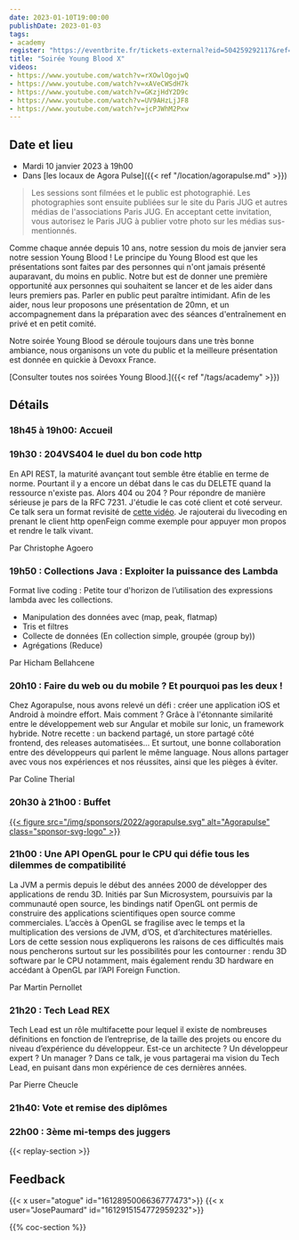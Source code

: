 ```yaml
---
date: 2023-01-10T19:00:00
publishDate: 2023-01-03
tags:
- academy
register: "https://eventbrite.fr/tickets-external?eid=504259292117&ref=etckt"
title: "Soirée Young Blood X"
videos:
- https://www.youtube.com/watch?v=rXOwlOgojwQ
- https://www.youtube.com/watch?v=xAVeCWSdH7k
- https://www.youtube.com/watch?v=GKzjHdY2D9c
- https://www.youtube.com/watch?v=UV9AHzLjJF8
- https://www.youtube.com/watch?v=jcPJWhM2Pxw
---
```

## Date et lieu

* Mardi 10 janvier 2023 à 19h00
* Dans [les locaux de Agora Pulse]({{< ref "/location/agorapulse.md" >}})

> Les sessions sont filmées et le public est photographié. Les photographies sont ensuite publiées sur le site du Paris JUG et autres médias de l'associations Paris JUG. En acceptant cette invitation, vous autorisez le Paris JUG à publier votre photo sur les médias sus-mentionnés.

Comme chaque année depuis 10 ans, notre session du mois de janvier sera notre session Young Blood !
Le principe du Young Blood est que les présentations sont faites par des personnes qui n'ont jamais présenté auparavant, du moins en public.
Notre but est de donner une première opportunité aux personnes qui souhaitent se lancer et de les aider dans leurs premiers pas.
Parler en public peut paraître intimidant.
Afin de les aider, nous leur proposons une présentation de 20mn, et un accompagnement dans la préparation avec des séances d'entraînement en privé et en petit comité.

Notre soirée Young Blood se déroule toujours dans une très bonne ambiance, nous organisons un vote du public et la meilleure présentation est donnée en quickie à Devoxx France.

[Consulter toutes nos soirées Young Blood.]({{< ref "/tags/academy" >}})

## Détails

### 18h45 à 19h00: Accueil

### 19h30 : 204VS404 le duel du bon code http

En API REST, la maturité avançant tout semble être établie en terme de norme.
Pourtant il y a encore un débat dans le cas du DELETE quand la ressource n'existe pas. Alors 404 ou 204 ?
Pour répondre de manière sérieuse je pars de la RFC 7231.
J'étudie le cas coté client et coté serveur.
Ce talk sera un format revisité de [cette vidéo](https://www.youtube.com/watch?v=1nhlra4cD-s). Je rajouterai du livecoding en prenant le client http openFeign comme exemple pour appuyer mon propos et rendre le talk vivant.

Par Christophe Agoero

### 19h50 : Collections Java : Exploiter la puissance des Lambda

Format live coding : Petite tour d'horizon de l’utilisation des expressions lambda avec les collections.

* Manipulation des données avec (map, peak, flatmap)
* Tris et filtres
* Collecte de données (En collection simple, groupée (group by))
* Agrégations (Reduce)

Par Hicham Bellahcene

### 20h10 : Faire du web ou du mobile ? Et pourquoi pas les deux !

Chez Agorapulse, nous avons relevé un défi : créer une application iOS et Android à moindre effort.
Mais comment ?
Grâce à l'étonnante similarité entre le développement web sur Angular et mobile sur Ionic, un framework hybride.
Notre recette : un backend partagé, un store partagé côté frontend, des releases automatisées…
Et surtout, une bonne collaboration entre des développeurs qui parlent le même language.
Nous allons partager avec vous nos expériences et nos réussites, ainsi que les pièges à éviter.

Par Coline Therial

### 20h30 à 21h00 : Buffet

[{{< figure src="/img/sponsors/2022/agorapulse.svg" alt="Agorapulse" class="sponsor-svg-logo" >}}](https://www.agorapulse.com/)

### 21h00 : Une API OpenGL pour le CPU qui défie tous les dilemmes de compatibilité

La JVM a permis depuis le début des années 2000 de développer des applications de rendu 3D.
Initiés par Sun Microsystem, poursuivis par la communauté open source, les bindings natif OpenGL ont permis de construire des applications scientifiques open source comme commerciales.
L’accès à OpenGL se fragilise avec le temps et la multiplication des versions de JVM, d’OS, et d’architectures matérielles.
Lors de cette session nous expliquerons les raisons de ces difficultés mais nous pencherons surtout sur les possibilités pour les contourner : rendu 3D software par le CPU notamment, mais également rendu 3D hardware en accédant à OpenGL par l’API Foreign Function.

Par Martin Pernollet

### 21h20 : Tech Lead REX

Tech Lead est un rôle multifacette pour lequel il existe de nombreuses définitions en fonction de l’entreprise, de la taille des projets ou encore du niveau d’expérience du développeur.
Est-ce un architecte ? Un développeur expert ? Un manager ?
Dans ce talk, je vous partagerai ma vision du Tech Lead, en puisant dans mon expérience de ces dernières années.

Par Pierre Cheucle

### 21h40: Vote et remise des diplômes

### 22h00 : 3ème mi-temps des juggers
 
{{< replay-section >}}

## Feedback

{{< x user="atogue" id="1612895006636777473">}}
{{< x user="JosePaumard" id="1612915154772959232">}}

{{% coc-section %}}
